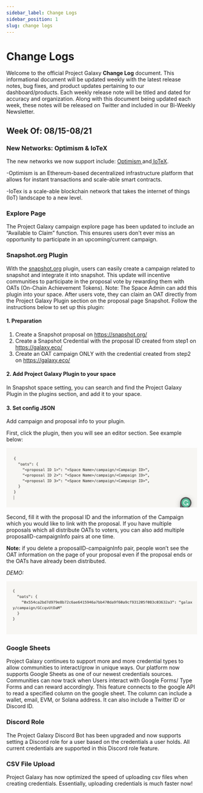 ```yaml
---
sidebar_label: Change Logs
sidebar_position: 1
slug: change logs
---
```

# Change Logs

Welcome to the official Project Galaxy **Change Log** document. This informational document will be updated weekly with the latest release notes, bug fixes, and product updates pertaining to our dashboard/products. Each weekly release note will be titled and dated for accuracy and organization. Along with this document being updated each week, these notes will be released on Twitter and included in our Bi-Weekly Newsletter.

## Week Of: 08/15-08/21

### **New Networks: Optimism & loTeX**

The new networks we now support include: [Optimism ](https://www.optimism.io/)and[ IoTeX](https://iotex.io/start?gclid=Cj0KCQjw3eeXBhD7ARIsAHjssr-nYakDZe4BVCMkMj5XMj9GD_PGNu129kCIVR5pXWmvPGAOKicYAToaAgt2EALw_wcB).

\-Optimism is an Ethereum-based decentralized infrastructure platform that allows for instant transactions and scale-able smart contracts.

\-IoTex is a scale-able blockchain network that takes the internet of things (IoT) landscape to a new level.

### **Explore Page**

The Project Galaxy campaign explore page has been updated to include an “Available to Claim” function. This ensures users don't ever miss an opportunity to participate in an upcoming/current campaign.

### **Snapshot.org Plugin**

With the [snapshot.org](http://snapshot.org) plugin, users can easily create a campaign related to snapshot and integrate it into snapshot. This update will incentive communities to participate in the proposal vote by rewarding them with OATs (On-Chain Achievement Tokens). Note: The Space Admin can add this plugin into your space. After users vote, they can claim an OAT directly from the Project Galaxy Plugin section on the proposal page Snapshot. Follow the instructions below to set up this plugin:

#### 1. Preparation

1. Create a Snapshot proposal on [](https://snapshot.org/)<https://snapshot.org/>
2. Create a Snapshot Credential with the proposal ID created from step1 on [](https://galaxy.eco/)<https://galaxy.eco/>
3. Create an OAT campaign ONLY with the credential created from step2 on [](https://galaxy.eco/)<https://galaxy.eco/>

#### 2. Add Project Galaxy Plugin to your space

In Snapshot space setting, you can search and find the Project Galaxy Plugin in the plugins section, and add it to your space.

#### 3. Set config JSON

Add campaign and proposal info to your plugin.

First, click the plugin, then you will see an editor section. See example below:

![](assets/screen-shot-2022-08-08-at-8.56.26-am.png)

Second, fill it with the proposal ID and the information of the Campaign which you would like to link with the proposal. If you have multiple proposals which all distribute OATs to voters, you can also add multiple proposalID-campaignInfo pairs at one time.

**Note:** if you delete a proposalID-campaignInfo pair, people won’t see the OAT information on the page of your proposal even if the proposal ends or the OATs have already been distributed.

*DEMO:*

![](assets/screen-shot-2022-08-08-at-8.56.52-am.png)

### **Google Sheets**

Project Galaxy continues to support more and more credential types to allow communities to interact/grow in unique ways. Our platform now supports Google Sheets as one of our newest credentials sources. Communities can now track when Users interact with Google Forms/ Type Forms and can reward accordingly. This feature connects to the google API to read a specified column on the google sheet. The column can include a wallet, email, EVM, or Solana address. It can also include a Twitter ID or Discord ID.

### **Discord Role**

The Project Galaxy Discord Bot has been upgraded and now supports setting a Discord role for a user based on the credentials a user holds. All current credentials are supported in this Discord role feature.

### **CSV File Upload**

Project Galaxy has now optimized the speed of uploading csv files when creating credentials. Essentially, uploading credentials is much faster now!

![]()